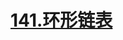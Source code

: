 # [141.环形链表](https://leetcode.cn/problems/linked-list-cycle/)

<SourceCode src="../.leetcode/141.环形链表.ts" />

